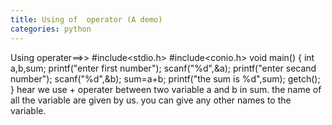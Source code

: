 ```yaml
---
title: Using of  operator (A demo)
categories: python
---
```


Using operater==&gt;&gt;
#include&lt;stdio.h&gt;
#include&lt;conio.h&gt;
void main()
{
int a,b,sum;
printf("enter first number");
scanf("%d",&amp;a);
printf("enter secand number");
scanf("%d",&amp;b);
sum=a+b;
printf("the sum is %d",sum);
getch();
}
hear we use + operater between two variable a and b in sum.
the name of all the variable are given by us.
you can give any other names to the variable.
